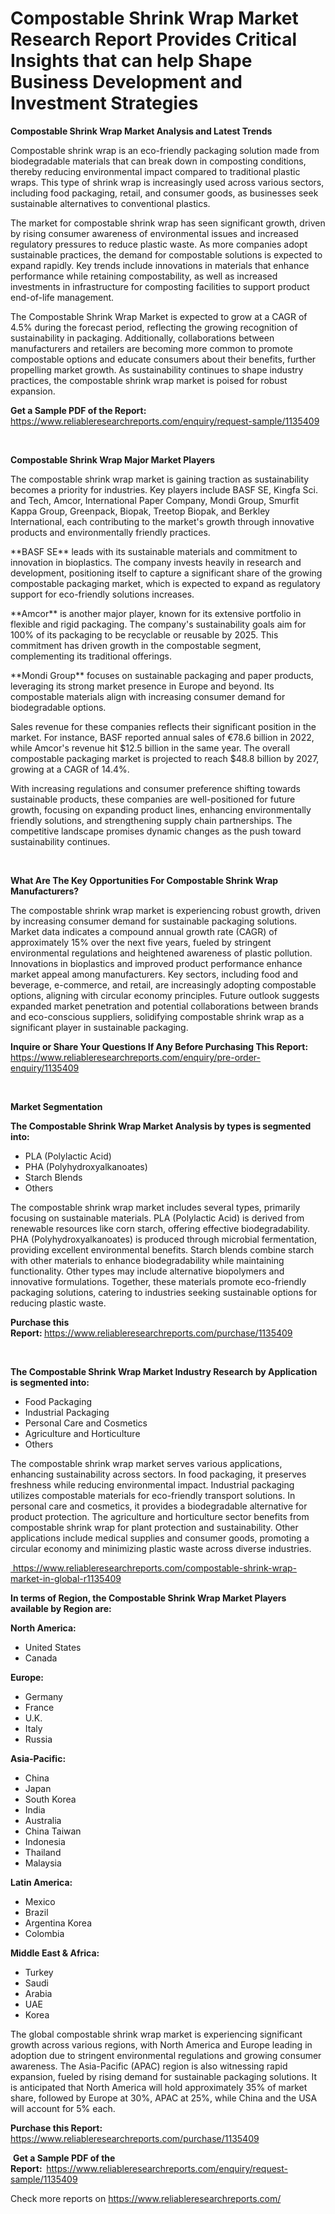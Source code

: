 <p><h1>Compostable Shrink Wrap Market Research Report Provides Critical Insights that can help Shape Business Development and Investment Strategies</h1></p><p><strong>Compostable Shrink Wrap Market Analysis and Latest Trends</strong></p>
<p><p>Compostable shrink wrap is an eco-friendly packaging solution made from biodegradable materials that can break down in composting conditions, thereby reducing environmental impact compared to traditional plastic wraps. This type of shrink wrap is increasingly used across various sectors, including food packaging, retail, and consumer goods, as businesses seek sustainable alternatives to conventional plastics.</p><p>The market for compostable shrink wrap has seen significant growth, driven by rising consumer awareness of environmental issues and increased regulatory pressures to reduce plastic waste. As more companies adopt sustainable practices, the demand for compostable solutions is expected to expand rapidly. Key trends include innovations in materials that enhance performance while retaining compostability, as well as increased investments in infrastructure for composting facilities to support product end-of-life management.</p><p>The Compostable Shrink Wrap Market is expected to grow at a CAGR of 4.5% during the forecast period, reflecting the growing recognition of sustainability in packaging. Additionally, collaborations between manufacturers and retailers are becoming more common to promote compostable options and educate consumers about their benefits, further propelling market growth. As sustainability continues to shape industry practices, the compostable shrink wrap market is poised for robust expansion.</p></p>
<p><strong>Get a Sample PDF of the Report:&nbsp;</strong> <a href="https://www.reliableresearchreports.com/enquiry/request-sample/1135409?utm_campaign=3090&utm_medium=2&utm_source=Github&utm_content=ia&utm_term=08032025&utm_id=compostable-shrink-wrap">https://www.reliableresearchreports.com/enquiry/request-sample/1135409</a></p>
<p>&nbsp;</p>
<p><strong>Compostable Shrink Wrap Major Market Players</strong></p>
<p><p>The compostable shrink wrap market is gaining traction as sustainability becomes a priority for industries. Key players include BASF SE, Kingfa Sci. and Tech, Amcor, International Paper Company, Mondi Group, Smurfit Kappa Group, Greenpack, Biopak, Treetop Biopak, and Berkley International, each contributing to the market's growth through innovative products and environmentally friendly practices.</p><p>**BASF SE** leads with its sustainable materials and commitment to innovation in bioplastics. The company invests heavily in research and development, positioning itself to capture a significant share of the growing compostable packaging market, which is expected to expand as regulatory support for eco-friendly solutions increases.</p><p>**Amcor** is another major player, known for its extensive portfolio in flexible and rigid packaging. The company's sustainability goals aim for 100% of its packaging to be recyclable or reusable by 2025. This commitment has driven growth in the compostable segment, complementing its traditional offerings.</p><p>**Mondi Group** focuses on sustainable packaging and paper products, leveraging its strong market presence in Europe and beyond. Its compostable materials align with increasing consumer demand for biodegradable options.</p><p>Sales revenue for these companies reflects their significant position in the market. For instance, BASF reported annual sales of €78.6 billion in 2022, while Amcor's revenue hit $12.5 billion in the same year. The overall compostable packaging market is projected to reach $48.8 billion by 2027, growing at a CAGR of 14.4%. </p><p>With increasing regulations and consumer preference shifting towards sustainable products, these companies are well-positioned for future growth, focusing on expanding product lines, enhancing environmentally friendly solutions, and strengthening supply chain partnerships. The competitive landscape promises dynamic changes as the push toward sustainability continues.</p></p>
<p>&nbsp;</p>
<p><strong>What Are The Key Opportunities For Compostable Shrink Wrap Manufacturers?</strong></p>
<p><p>The compostable shrink wrap market is experiencing robust growth, driven by increasing consumer demand for sustainable packaging solutions. Market data indicates a compound annual growth rate (CAGR) of approximately 15% over the next five years, fueled by stringent environmental regulations and heightened awareness of plastic pollution. Innovations in bioplastics and improved product performance enhance market appeal among manufacturers. Key sectors, including food and beverage, e-commerce, and retail, are increasingly adopting compostable options, aligning with circular economy principles. Future outlook suggests expanded market penetration and potential collaborations between brands and eco-conscious suppliers, solidifying compostable shrink wrap as a significant player in sustainable packaging.</p></p>
<p><strong>Inquire or Share Your Questions If Any Before Purchasing This Report:</strong> <a href="https://www.reliableresearchreports.com/enquiry/pre-order-enquiry/1135409?utm_campaign=3090&utm_medium=2&utm_source=Github&utm_content=ia&utm_term=08032025&utm_id=compostable-shrink-wrap">https://www.reliableresearchreports.com/enquiry/pre-order-enquiry/1135409</a></p>
<p>&nbsp;</p>
<p><strong>Market Segmentation</strong></p>
<p><strong>The Compostable Shrink Wrap Market Analysis by types is segmented into:</strong></p>
<p><ul><li>PLA (Polylactic Acid)</li><li>PHA (Polyhydroxyalkanoates)</li><li>Starch Blends</li><li>Others</li></ul></p>
<p><p>The compostable shrink wrap market includes several types, primarily focusing on sustainable materials. PLA (Polylactic Acid) is derived from renewable resources like corn starch, offering effective biodegradability. PHA (Polyhydroxyalkanoates) is produced through microbial fermentation, providing excellent environmental benefits. Starch blends combine starch with other materials to enhance biodegradability while maintaining functionality. Other types may include alternative biopolymers and innovative formulations. Together, these materials promote eco-friendly packaging solutions, catering to industries seeking sustainable options for reducing plastic waste.</p></p>
<p><strong>Purchase this Report:&nbsp;</strong><a href="https://www.reliableresearchreports.com/purchase/1135409?utm_campaign=3090&utm_medium=2&utm_source=Github&utm_content=ia&utm_term=08032025&utm_id=compostable-shrink-wrap">https://www.reliableresearchreports.com/purchase/1135409</a></p>
<p>&nbsp;</p>
<p><strong>The Compostable Shrink Wrap Market Industry Research by Application is segmented into:</strong></p>
<p><ul><li>Food Packaging</li><li>Industrial Packaging</li><li>Personal Care and Cosmetics</li><li>Agriculture and Horticulture</li><li>Others</li></ul></p>
<p><p>The compostable shrink wrap market serves various applications, enhancing sustainability across sectors. In food packaging, it preserves freshness while reducing environmental impact. Industrial packaging utilizes compostable materials for eco-friendly transport solutions. In personal care and cosmetics, it provides a biodegradable alternative for product protection. The agriculture and horticulture sector benefits from compostable shrink wrap for plant protection and sustainability. Other applications include medical supplies and consumer goods, promoting a circular economy and minimizing plastic waste across diverse industries.</p></p>
<p><a href="https://www.reliableresearchreports.com/compostable-shrink-wrap-market-in-global-r1135409?utm_campaign=3090&utm_medium=2&utm_source=Github&utm_content=ia&utm_term=08032025&utm_id=compostable-shrink-wrap">&nbsp;https://www.reliableresearchreports.com/compostable-shrink-wrap-market-in-global-r1135409</a></p>
<p><strong>In terms of Region, the Compostable Shrink Wrap Market Players available by Region are:</strong></p>
<p>
    <p> <strong> North America: </strong>
        <ul>
            <li>United States</li>
            <li>Canada</li>
        </ul>
        </p> 
    <p> <strong> Europe: </strong>
        <ul>
            <li>Germany</li>
            <li>France</li>
            <li>U.K.</li>
            <li>Italy</li>
            <li>Russia</li>
        </ul>
        </p> 
    <p> <strong> Asia-Pacific: </strong>
        <ul>
            <li>China</li>
            <li>Japan</li>
            <li>South Korea</li>
            <li>India</li>
            <li>Australia</li>
            <li>China Taiwan</li>
            <li>Indonesia</li>
            <li>Thailand</li>
            <li>Malaysia</li>
        </ul>
        </p> 
    <p> <strong> Latin America: </strong>
        <ul>
            <li>Mexico</li>
            <li>Brazil</li>
            <li>Argentina Korea</li>
            <li>Colombia</li>
        </ul>
        </p> 
    <p> <strong> Middle East & Africa: </strong>
        <ul>
            <li>Turkey</li>
            <li>Saudi</li>
            <li>Arabia</li>
            <li>UAE</li>
            <li>Korea</li>
        </ul>
    </p>
    </p>
<p><p>The global compostable shrink wrap market is experiencing significant growth across various regions, with North America and Europe leading in adoption due to stringent environmental regulations and growing consumer awareness. The Asia-Pacific (APAC) region is also witnessing rapid expansion, fueled by rising demand for sustainable packaging solutions. It is anticipated that North America will hold approximately 35% of market share, followed by Europe at 30%, APAC at 25%, while China and the USA will account for 5% each.</p></p>
<p><strong>Purchase this Report: </strong><a href="https://www.reliableresearchreports.com/purchase/1135409?utm_campaign=3090&utm_medium=2&utm_source=Github&utm_content=ia&utm_term=08032025&utm_id=compostable-shrink-wrap">https://www.reliableresearchreports.com/purchase/1135409</a></p>
<p>&nbsp;<strong>Get a Sample PDF of the Report:&nbsp;&nbsp;</strong><a href="https://www.reliableresearchreports.com/enquiry/request-sample/1135409?utm_campaign=3090&utm_medium=2&utm_source=Github&utm_content=ia&utm_term=08032025&utm_id=compostable-shrink-wrap">https://www.reliableresearchreports.com/enquiry/request-sample/1135409</a></p>
<p><strong></strong></p>
<p>Check more reports on <a href="https://www.reliableresearchreports.com/?utm_campaign=3090&utm_medium=2&utm_source=Github&utm_content=ia&utm_term=08032025&utm_id=compostable-shrink-wrap">https://www.reliableresearchreports.com/</a></p>